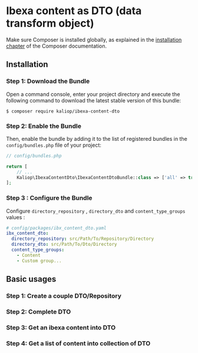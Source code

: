Ibexa content as DTO (data transform object)
============

Make sure Composer is installed globally, as explained in the
[installation chapter](https://getcomposer.org/doc/00-intro.md)
of the Composer documentation.


Installation
----------------------------------------

### Step 1: Download the Bundle

Open a command console, enter your project directory and execute the
following command to download the latest stable version of this bundle:

```console
$ composer require kaliop/ibexa-content-dto
```

### Step 2: Enable the Bundle

Then, enable the bundle by adding it to the list of registered bundles
in the `config/bundles.php` file of your project:

```php
// config/bundles.php

return [
    // ...
    Kaliop\IbexaContentDto\IbexaContentDtoBundle::class => ['all' => true],
];
```

### Step 3 : Configure the Bundle
Configure `directory_repository` , `directory_dto` and `content_type_groups` values :
```yaml
# config/packages/ibx_content_dto.yaml
ibx_content_dto:
  directory_repository: src/Path/To/Repository/Directory
  directory_dto: src/Path/To/Dto/Directory
  content_type_groups: 
    - Content
    - Custom group...   
```

Basic usages
----------------------------------------

### Step 1: Create a couple DTO/Repository
### Step 2: Complete DTO
### Step 3: Get an ibexa content into DTO
### Step 4: Get a list of content into collection of DTO